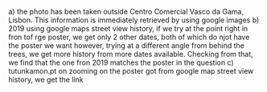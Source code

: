 a) the photo has been taken outside Centro Comercial Vasco da Gama, Lisbon. This information is immediately retrieved by using google images
b) 2019
using google maps street view history, if we try at the point right in fron tof rge poster, we get only 2 other dates, both of which do njot have the poster we want
however, trying at a different angle from behind the trees, we get more history from more dates available. Checking from that, we find that the one fron 2019 matches the poster in the question
c) tutunkamon.pt
on zooming on the poster got from google map street view history, we get the link